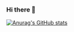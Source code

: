 ### Hi there 👋

[![Anurag's GitHub stats](https://github-readme-stats.vercel.app/api?username=YassinTalssis)](https://github.com/YassinTalssis/github-readme-stats)

